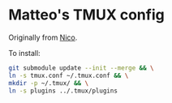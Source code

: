# Matteo's TMUX config

Originally from [Nico](github.com/nviennot/tmux-config).

To install:

```sh
git submodule update --init --merge && \
ln -s tmux.conf ~/.tmux.conf && \
mkdir -p ~/.tmux/ && \
ln -s plugins ../.tmux/plugins
```
